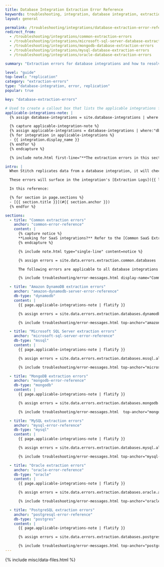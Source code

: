 ```yaml
---
title: Database Integration Extraction Error Reference
keywords: troubleshooting, integration, database integration, extraction error, common errors, 6 hour limit, table limit
layout: general

permalink: /troubleshooting/integrations/database-extraction-error-reference
redirect_from: 
  - /troubleshooting/integrations/common-extraction-errors
  - /troubleshooting/integrations/microsoft-sql-server-database-extraction-errors
  - /troubleshooting/integrations/mongodb-database-extraction-errors
  - /troubleshooting/integrations/mysql-database-extraction-errors
  - /troubleshooting/integrations/oracle-database-extraction-errors

summary: "Extraction errors for database integrations and how to resolve them."

level: "guide"
top-level: "replication"
category: "extraction-errors"
type: "database-integration, error, replication"
popular: true

key: "database-extraction-errors"

# Used to create a callout box that lists the applicable integrations for the section.
applicable-integrations-note: |
  {% assign database-integrations = site.database-integrations | where:"show-in-menus",true | sort_natural:"display_name" %}

  {% capture applicable-integration-note %}
  {% assign applicable-integrations = database-integrations | where:"db-type",section.db-type %}
  {% for integration in applicable-integrations %}
  - {{ integration.display_name }}
  {% endfor %}
  {% endcapture %}

  {% include note.html first-line="**The extraction errors in this section are applicable to the following database integrations:**" content=applicable-integration-note %}

intro: |
  When Stitch replicates data from a database integration, it will check for the required user permissions and database server settings. If permissions or server settings aren't properly defined, you may receive an error during the Extraction phase of the replication process.

  These errors will surface in the integration's [Extraction Logs]({{ link.replication.extraction-logs | prepend: site.baseurl }}).

  In this reference:

  {% for section in page.sections %}
  - [{{ section.title }}](#{{ section.anchor }})
  {% endfor %}

sections:
  - title: "Common extraction errors"
    anchor: "common-error-reference"
    content: |
      {% capture notice %}
      **Looking for SaaS integrations?** Refer to the [Common SaaS Extraction Error Reference]({{ link.troubleshooting.saas-extraction-errors | prepend: site.baseurl }}).
      {% endcapture %}

      {% include note.html type="single-line" content=notice %}

      {% assign errors = site.data.errors.extraction.common.databases | sort_natural:"message" %}

      The following errors are applicable to all database integrations that support Extraction Logs:

      {% include troubleshooting/error-messages.html display-name="Common" %}

  - title: "Amazon DynamoDB extraction errors"
    anchor: "amazon-dynamodb-server-error-reference"
    db-type: "dynamodb"
    content: |
      {{ page.applicable-integrations-note | flatify }}

      {% assign errors = site.data.errors.extraction.databases.dynamodb.all | sort_natural:"message" %}

      {% include troubleshooting/error-messages.html top-anchor="amazon-dynamodb-server-error-reference" display-name="Amazon DynamoDB" %}

  - title: "Microsoft SQL Server extraction errors"
    anchor: "microsoft-sql-server-error-reference"
    db-type: "mssql"
    content: |
      {{ page.applicable-integrations-note | flatify }}

      {% assign errors = site.data.errors.extraction.databases.mssql.all | sort_natural:"message" %}

      {% include troubleshooting/error-messages.html top-anchor="microsoft-sql-server-error-reference" display-name="Microsoft SQL Server" %}

  - title: "MongoDB extraction errors"
    anchor: "mongodb-error-reference"
    db-type: "mongodb"
    content: |
      {{ page.applicable-integrations-note | flatify }}

      {% assign errors = site.data.errors.extraction.databases.mongodb.all | sort_natural:"message" %}

      {% include troubleshooting/error-messages.html  top-anchor="mongodb-error-reference" display-name="MongoDB" %}

  - title: "MySQL extraction errors"
    anchor: "mysql-error-reference"
    db-type: "mysql"
    content: |
      {{ page.applicable-integrations-note | flatify }}

      {% assign errors = site.data.errors.extraction.databases.mysql.all | sort_natural:"message" %}

      {% include troubleshooting/error-messages.html top-anchor="mysql-error-reference" display-name="MySQL" %}

  - title: "Oracle extraction errors"
    anchor: "oracle-error-reference"
    db-type: "oracle"
    content: |
      {{ page.applicable-integrations-note | flatify }}

      {% assign errors = site.data.errors.extraction.databases.oracle.all | sort_natural:"message" %}

      {% include troubleshooting/error-messages.html top-anchor="oracle-error-reference" display-name="Oracle" %}

  - title: "PostgreSQL extraction errors"
    anchor: "postgresql-error-reference"
    db-type: "postgres"
    content: |
      {{ page.applicable-integrations-note | flatify }}

      {% assign errors = site.data.errors.extraction.databases.postgres.all | sort_natural:"message" %}

      {% include troubleshooting/error-messages.html top-anchor="postgresql-error-reference" display-name="PostgreSQL" %}
---
```

{% include misc/data-files.html %}